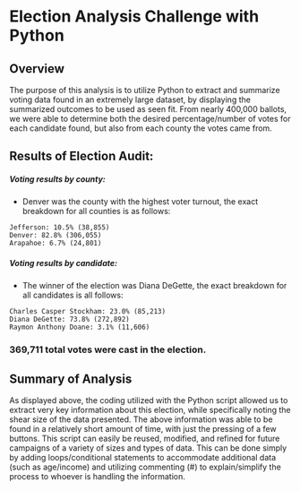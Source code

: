 # Election Analysis Challenge with Python
## Overview
The purpose of this analysis is to utilize Python to extract and summarize voting data found in an extremely large dataset, by displaying the summarized outcomes to be used as seen fit. From nearly 400,000 ballots, we were able to determine both the desired percentage/number of votes for each candidate found, but also from each county the votes came from.
## Results of Election Audit:
##### Voting results by county:
-	Denver was the county with the highest voter turnout, the exact breakdown for all counties is as follows:
```
Jefferson: 10.5% (38,855)
Denver: 82.8% (306,055)
Arapahoe: 6.7% (24,801)
```
##### Voting results by candidate:
-	The winner of the election was Diana DeGette, the exact breakdown for all candidates is all follows:
```
Charles Casper Stockham: 23.0% (85,213)
Diana DeGette: 73.8% (272,892)
Raymon Anthony Doane: 3.1% (11,606)
```
### **369,711 total votes were cast in the election.**

## Summary of Analysis
As displayed above, the coding utilized with the Python script allowed us to extract very key information about this election, while specifically noting the shear size of the data presented. The above information was able to be found in a relatively short amount of time, with just the pressing of a few buttons. This script can easily be reused, modified, and refined for future campaigns of a variety of sizes and types of data. This can be done simply by adding loops/conditional statements to accommodate additional data (such as age/income) and utilizing commenting (#) to explain/simplify the process to whoever is handling the information. 

